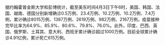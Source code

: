 据约翰霍普金斯大学和彭博统计，截至美东时间4月3日下午6时，美国、韩国、法国、越南、德国分别新增确诊0.5万例、23.4万例、10.2万例、10.2万例、7.4万例，累计确诊8015万例、1387万例、2619万例、982万例、2167万例，疫苗接种完毕比率为64.9%、85.9%、80.6%、79.8%、76.0%。此外，印度、巴西、英国、俄罗斯、土耳其、意大利、西班牙累计确诊超过1000万例。目前全球累计确诊4.91亿例，累计死亡615万例。